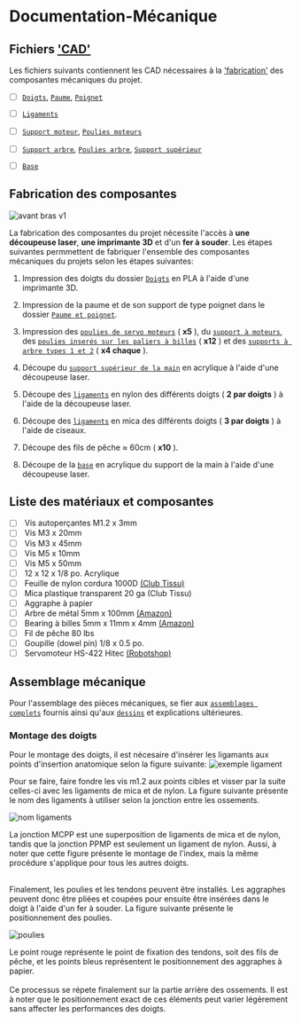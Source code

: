 # Documentation-Mécanique

## Fichiers ['CAD'](./CAD/)
Les fichiers suivants contiennent les CAD nécessaires à la ['fabrication'](##Fabrication%20des%20composantes) des composantes mécaniques du projet.

- [ ]  [`Doigts`](./CAD/Doigts/), [`Paume`](./CAD/Paume%20et%20poignet//), [`Poignet`](./CAD/Paume%20et%20poignet//) <br>
- [ ]  [`Ligaments`](./CAD/Ligaments/) <br>
- [ ]  [`Support moteur`](./CAD/Moteurs%20support%20et%20poulies/), [`Poulies moteurs`](./CAD/Moteurs%20support%20et%20poulies/) <br>
- [ ]  [`Support arbre`](./CAD/M%C3%A9canisme%20redirection%20fils/), [`Poulies arbre`](./CAD/M%C3%A9canisme%20redirection%20fils/), [`Support supérieur`](./CAD/M%C3%A9canisme%20redirection%20fils/) <br>
- [ ]  [`Base`](./CAD/Plaque%20montage/) <br>



## Fabrication des composantes
![avant bras v1](https://user-images.githubusercontent.com/92990215/232235138-21b190a2-598d-4fa9-a9e3-5926b624a40c.png)


La fabrication des composantes du projet nécessite l'accès à **une découpeuse laser**, **une imprimante 3D** et d'un **fer à souder**. 
Les étapes suivantes permmettent de fabriquer l'ensemble des composantes mécaniques du projets selon les étapes suivantes:

1. Impression des doigts du dossier [`Doigts`](./CAD/Doigts/) en PLA à l'aide d'une imprimante 3D.

2. Impression de la paume et de son support de type poignet dans le dossier [`Paume et poignet`](./CAD/Paume%20et%20poignet//).

3. Impression des [`poulies de servo moteurs`](./CAD/Moteurs%20support%20et%20poulies/)  ( **x5** ), du [`support à moteurs`](./CAD/Moteurs%20support%20et%20poulies/), des [`poulies inserés sur les paliers à billes`](./CAD/M%C3%A9canisme%20redirection%20fils/) ( **x12** ) et des [`supports à arbre types 1 et 2`](./CAD/M%C3%A9canisme%20redirection%20fils/) ( **x4 chaque** ).

4. Découpe du [`support supérieur de la main`](./CAD/M%C3%A9canisme%20redirection%20fils/) en acrylique à l'aide d'une découpeuse laser.

4. Découpe des [`ligaments`](./CAD/Ligaments/) en nylon des différents doigts ( **2 par doigts** ) à l'aide de la découpeuse laser.

5. Découpe des [`ligaments`](./CAD/Ligaments/) en mica des différents doigts ( **3 par doigts** ) à l'aide de ciseaux.

6. Découpe des fils de pêche ≈ 60cm ( **x10** ).

7. Découpe de la [`base`](./CAD/Plaque%20montage/) en acrylique du support de la main à l'aide d'une découpeuse laser. 

## Liste des matériaux et composantes
- [ ] &nbsp;Vis autoperçantes M1.2 x 3mm <br>
- [ ] &nbsp;Vis M3 x 20mm <br>
- [ ] &nbsp;Vis M3 x 45mm <br>
- [ ] &nbsp;Vis M5 x 10mm <br>
- [ ] &nbsp;Vis M5 x 50mm <br>
- [ ] &nbsp;12 x 12 x 1/8 po. Acrylique <br>
- [ ] &nbsp;Feuille de nylon cordura 1000D [(Club Tissu)](https://www.clubtissus.com/fr/nylon-cordura-1000d-noir?fbclid=IwAR1-LkjzjMgMWKu80fnkrolP66I-jkD7ACOhfdXqo_PhgQrl8uaRKlY1G78) <br>
- [ ] &nbsp;Mica plastique transparent 20 ga (Club Tissu) <br>
- [ ] &nbsp;Aggraphe à papier <br>
- [ ] &nbsp;Arbre de métal 5mm x 100mm [(Amazon)](https://www.amazon.ca/dp/B01B27MJC6?psc=1&ref=ppx_yo2ov_dt_b_product_details&fbclid=IwAR362ei__UgU11dEIUVBtTV-3JzH9szivByOdhoxnguKB56Yidi5-6fRLzg) <br>
- [ ] &nbsp;Bearing à billes 5mm x 11mm x 4mm [(Amazon)](https://www.amazon.ca/dp/B07GBTWLCZ?ref=ppx_yo2ov_dt_b_product_details&th=1&fbclid=IwAR22SOt6oHsRRFlgVRrsB5KiavJjqLkp366aq2QIwt-hIwIwVPaSqANGHF4) <br>
- [ ] &nbsp;Fil de pêche 80 lbs <br>
- [ ] &nbsp;Goupille (dowel pin) 1/8 x 0.5 po. <br> 
- [ ] &nbsp;Servomoteur HS-422 Hitec [(Robotshop)](https://ca.robotshop.com/fr/products/hitec-hs-422-servo-motor) <br>

## Assemblage mécanique
Pour l'assemblage des pièces mécaniques, se fier aux [`assemblages complets`](./CAD/Assemblages%20complets/) fournis ainsi qu'aux [`dessins`](./Dessins/) et explications ultérieures.

### **Montage des doigts**
Pour le montage des doigts, il est nécesaire d'insérer les ligamants aux points d'insertion anatomique selon la figure suivante:
![exemple ligament](https://user-images.githubusercontent.com/92990215/232253651-91426f68-5720-48be-8098-8d6ce0e7ebe7.png)

Pour se faire, faire fondre les vis m1.2 aux points cibles et visser par la suite celles-ci avec les ligaments de mica et de nylon. La figure suivante présente le nom des ligaments à utiliser selon la jonction entre les ossements.

![nom ligaments](https://user-images.githubusercontent.com/92990215/232256772-1324709a-076f-477b-a915-4e05d39316b6.png)

La jonction MCPP est une superposition de ligaments de mica et de nylon, tandis que la jonction PPMP est seulement un ligament de nylon. Aussi, à noter que cette figure présente le montage de l'index, mais la même procédure s'applique pour tous les autres doigts. <br> <br>

Finalement, les poulies et les tendons peuvent être installés. Les aggraphes peuvent donc être pliées et coupées pour ensuite être insérées dans le doigt à l'aide d'un fer à souder. La figure suivante présente le positionnement des poulies.

![poulies](https://user-images.githubusercontent.com/92990215/232255831-4517c4ba-6d15-48b9-bab0-9319c1467285.png)

Le point rouge représente le point de fixation des tendons, soit des fils de pêche, et les points bleus représentent le positionnement des aggraphes à papier. <br> <br>
Ce processus se répete finalement sur la partie arrière des ossements. Il est à noter que le positionnement exact de ces éléments peut varier légèrement sans affecter les performances des doigts.
